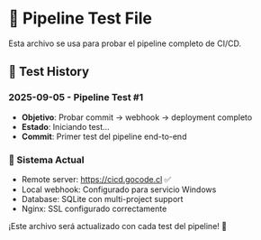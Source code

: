 # 🧪 Pipeline Test File

Esta archivo se usa para probar el pipeline completo de CI/CD.

## 📅 Test History

### 2025-09-05 - Pipeline Test #1
- **Objetivo**: Probar commit → webhook → deployment completo
- **Estado**: Iniciando test...
- **Commit**: Primer test del pipeline end-to-end

### 🔧 Sistema Actual
- Remote server: https://cicd.gocode.cl ✅
- Local webhook: Configurado para servicio Windows
- Database: SQLite con multi-project support
- Nginx: SSL configurado correctamente

¡Este archivo será actualizado con cada test del pipeline! 🚀